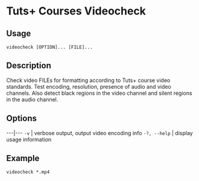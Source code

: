 # Tuts+ Courses Videocheck

## Usage
`videocheck [OPTION]... [FILE]...`

## Description
Check video FILEs for formatting according to Tuts+ course video standards.
Test encoding, resolution, presence of audio and video channels.
Also detect black regions in the video channel and silent regions in the audio channel.

## Options

---|---
`-v`          | verbose output, output video encoding info
`-?, --help`  | display usage information

## Example

`videocheck *.mp4`
